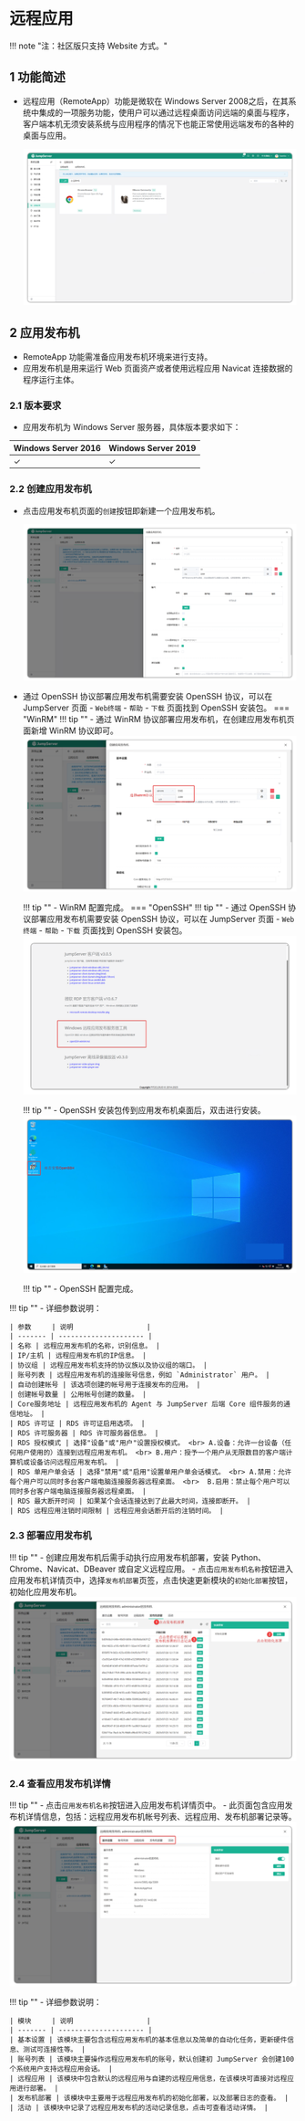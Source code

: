 # 远程应用
!!! note "注：社区版只支持 Website 方式。"
## 1 功能简述

- 远程应用（RemoteApp）功能是微软在 Windows Server 2008之后，在其系统中集成的一项服务功能，使用户可以通过远程桌面访问远端的桌面与程序，客户端本机无须安装系统与应用程序的情况下也能正常使用远端发布的各种的桌面与应用。

  ![img](../../../img/V4_RemoteApp1.png)

## 2 应用发布机

  - RemoteApp 功能需准备应用发布机环境来进行支持。
  - 应用发布机是用来运行 Web 页面资产或者使用远程应用 Navicat 连接数据的程序运行主体。
### 2.1 版本要求

  - 应用发布机为 Windows Server 服务器，具体版本要求如下：

  | Windows Server 2016 | Windows Server 2019 |
  | :------------------ | :------------------ |
  |         ✓           |          ✓          |

### 2.2 创建应用发布机

- 点击应用发布机页面的`创建`按钮即新建一个应用发布机。

  ![img](../../../img/V4_RemoteApp2.png)



- 通过 OpenSSH 协议部署应用发布机需要安装 OpenSSH 协议，可以在 JumpServer 页面 - `Web终端` - `帮助` - `下载` 页面找到 OpenSSH 安装包。
=== "WinRM"
    !!! tip ""
        - 通过 WinRM 协议部署应用发布机，在创建应用发布机页面新增 WinRM 协议即可。
    ![remoteapp18](../../../img/V4_RemoteApp7.png)

    !!! tip ""
        - WinRM 配置完成。
=== "OpenSSH"
    !!! tip ""
        - 通过 OpenSSH 协议部署应用发布机需要安装 OpenSSH 协议，可以在 JumpServer 页面 - `Web终端` - `帮助` - `下载` 页面找到 OpenSSH 安装包。
    ![V4_RemoteApp3](../../../img/V4_RemoteApp3.png)

    !!! tip ""
        - OpenSSH 安装包传到应用发布机桌面后，双击进行安装。
    ![V4_RemoteApp4](../../../img/V4_RemoteApp4.png)

    !!! tip ""
        - OpenSSH 配置完成。

!!! tip ""
    - 详细参数说明：

    | 参数     | 说明                  |
    | ------- | --------------------- |
    | 名称 | 远程应用发布机的名称，识别信息。 |
    | IP/主机 | 远程应用发布机的IP信息。 |
    | 协议组 | 远程应用发布机支持的协议族以及协议组的端口。 |
    | 账号列表 | 远程应用发布机的连接账号信息，例如 `Administrator` 用户。 |
    | 自动创建帐号 | 该选项创建的帐号用于连接发布的应用。 |
    | 创建帐号数量 | 公用帐号创建的数量。 |
    | Core服务地址 | 远程应用发布机的 Agent 与 JumpServer 后端 Core 组件服务的通信地址。 |
    | RDS 许可证 | RDS 许可证启用选项。 |
    | RDS 许可服务器 | RDS 许可服务器信息。 |
    | RDS 授权模式 | 选择"设备"或"用户"设置授权模式。 <br> A.设备：允许一台设备（任何用户使用的）连接到远程应用发布机。 <br> B.用户：授予一个用户从无限数目的客户端计算机或设备访问远程应用发布机。 |
    | RDS 单用户单会话 | 选择"禁用"或"启用"设置单用户单会话模式。 <br> A.禁用：允许每个用户可以同时多台客户端电脑连接服务器远程桌面。 <br>  B.启用：禁止每个用户可以同时多台客户端电脑连接服务器远程桌面。 |
    | RDS 最大断开时间 | 如果某个会话连接达到了此最大时间，连接即断开。 |
    | RDS 远程应用注销时间限制 | 远程应用会话断开后的注销时间。 |

### 2.3 部署应用发布机
!!! tip ""
    - 创建应用发布机后需手动执行应用发布机部署，安装 Python、Chrome、Navicat、DBeaver 或自定义远程应用。
    - 点击`应用发布机名称`按钮进入应用发布机详情页中，选择`发布机部署`页签，点击快速更新模块的`初始化部署`按钮，初始化应用发布机。
![V4_RemoteApp5](../../../img/V4_RemoteApp5.png)

### 2.4 查看应用发布机详情
!!! tip ""
    - 点击`应用发布机名称`按钮进入应用发布机详情页中。
    - 此页面包含应用发布机详情信息，包括：远程应用发布机帐号列表、远程应用、发布机部署记录等。
![V4_RemoteApp6](../../../img/V4_RemoteApp6.png)

!!! tip ""
    - 详细参数说明：

    | 模块     | 说明                  |
    | ------- | --------------------- |
    | 基本设置 | 该模块主要包含远程应用发布机的基本信息以及简单的自动化任务，更新硬件信息、测试可连接性等。 |
    | 账号列表 | 该模块主要操作远程应用发布机的账号，默认创建初 JumpServer 会创建100个系统用户支持远程应用会话。 |
    | 远程应用 | 该模块中包含默认的远程应用与自建的远程应用信息，在该模块可直接对远程应用进行部署。 |
    | 发布机部署 | 该模块中主要用于远程应用发布机的初始化部署，以及部署日志的查看。 |
    | 活动 | 该模块中记录了远程应用发布机的活动记录信息，点击可查看活动详情。 |
